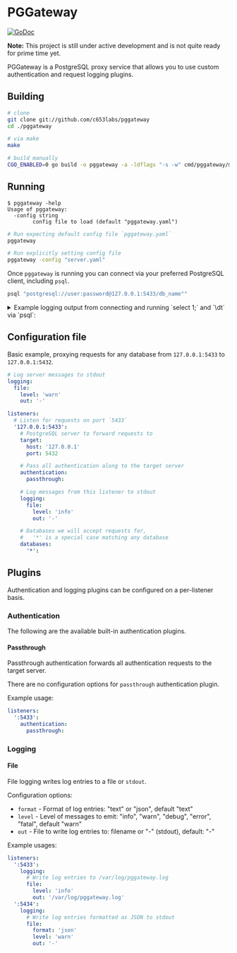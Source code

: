 # PGGateway
[![GoDoc](https://godoc.org/github.com/c653labs/pggateway?status.svg)](https://godoc.org/github.com/c653labs/pggateway)

**Note:** This project is still under active development and is not quite ready for prime time yet.

PGGateway is a PostgreSQL proxy service that allows you to use custom authentication and request logging plugins.

## Building
```bash
# clone
git clone git://github.com/c653labs/pggateway
cd ./pggateway

# via make
make

# build manually
CGO_ENABLED=0 go build -o pggateway -a -ldflags "-s -w" cmd/pggateway/main.go
```

## Running
```
$ pggateway -help
Usage of pggateway:
  -config string
        config file to load (default "pggateway.yaml")
```

```bash
# Run expecting default config file `pggateway.yaml`
pggateway

# Run explicitly setting config file
pggateway -config "server.yaml"
```

Once `pggateway` is running you can connect via your preferred PostgreSQL client, including `psql`.

```bash
psql "postgresql://user:password@127.0.0.1:5433/db_name""
```

<details>
  <summary>Example logging output from connecting and running `select 1;` and `\dt` via `psql`:</summary>
   <code><pre>
WARN[2018-04-02T20:31:49-04:00] listening for connections: ":5433"
INFO[2018-04-02T20:31:51-04:00] new client session                            client="127.0.0.1:58058" database=app session_id=ebb1959c-fc8e-4a1e-adb6-7be484a3980b ssl=true target="127.0.0.1:5432" user=test
INFO[2018-04-02T20:31:51-04:00] server response: AuthenticationRequest<Method=MD5, Salt=[121 29 119 240]>  client="127.0.0.1:58058" database=app session_id=ebb1959c-fc8e-4a1e-adb6-7be484a3980b ssl=true target="127.0.0.1:5432" user=test
INFO[2018-04-02T20:31:51-04:00] client request: PasswordMessage<Password="md5afbab2e5272d66a32c1182b45c4a4f95">  client="127.0.0.1:58058" database=app session_id=ebb1959c-fc8e-4a1e-adb6-7be484a3980b ssl=true target="127.0.0.1:5432" user=test
INFO[2018-04-02T20:31:51-04:00] server response: AuthenticationRequest<Method=OK, Salt=[]>  client="127.0.0.1:58058" database=app session_id=ebb1959c-fc8e-4a1e-adb6-7be484a3980b ssl=true target="127.0.0.1:5432" user=test
INFO[2018-04-02T20:31:51-04:00] server response: ParameterStatus<Name="application_name", Value="psql">  client="127.0.0.1:58058" database=app session_id=ebb1959c-fc8e-4a1e-adb6-7be484a3980b ssl=true target="127.0.0.1:5432" user=test
INFO[2018-04-02T20:31:51-04:00] server response: ParameterStatus<Name="client_encoding", Value="UTF8">  client="127.0.0.1:58058" database=app session_id=ebb1959c-fc8e-4a1e-adb6-7be484a3980b ssl=true target="127.0.0.1:5432" user=test
INFO[2018-04-02T20:31:51-04:00] server response: ParameterStatus<Name="DateStyle", Value="ISO, MDY">  client="127.0.0.1:58058" database=app session_id=ebb1959c-fc8e-4a1e-adb6-7be484a3980b ssl=true target="127.0.0.1:5432" user=test
INFO[2018-04-02T20:31:51-04:00] server response: ParameterStatus<Name="integer_datetimes", Value="on">  client="127.0.0.1:58058" database=app session_id=ebb1959c-fc8e-4a1e-adb6-7be484a3980b ssl=true target="127.0.0.1:5432" user=test
INFO[2018-04-02T20:31:51-04:00] server response: ParameterStatus<Name="IntervalStyle", Value="postgres">  client="127.0.0.1:58058" database=app session_id=ebb1959c-fc8e-4a1e-adb6-7be484a3980b ssl=true target="127.0.0.1:5432" user=test
INFO[2018-04-02T20:31:51-04:00] server response: ParameterStatus<Name="is_superuser", Value="off">  client="127.0.0.1:58058" database=app session_id=ebb1959c-fc8e-4a1e-adb6-7be484a3980b ssl=true target="127.0.0.1:5432" user=test
INFO[2018-04-02T20:31:51-04:00] server response: ParameterStatus<Name="server_encoding", Value="UTF8">  client="127.0.0.1:58058" database=app session_id=ebb1959c-fc8e-4a1e-adb6-7be484a3980b ssl=true target="127.0.0.1:5432" user=test
INFO[2018-04-02T20:31:51-04:00] server response: ParameterStatus<Name="server_version", Value="10.3">  client="127.0.0.1:58058" database=app session_id=ebb1959c-fc8e-4a1e-adb6-7be484a3980b ssl=true target="127.0.0.1:5432" user=test
INFO[2018-04-02T20:31:51-04:00] server response: ParameterStatus<Name="session_authorization", Value="test">  client="127.0.0.1:58058" database=app session_id=ebb1959c-fc8e-4a1e-adb6-7be484a3980b ssl=true target="127.0.0.1:5432" user=test
INFO[2018-04-02T20:31:51-04:00] server response: ParameterStatus<Name="standard_conforming_strings", Value="on">  client="127.0.0.1:58058" database=app session_id=ebb1959c-fc8e-4a1e-adb6-7be484a3980b ssl=true target="127.0.0.1:5432" user=test
INFO[2018-04-02T20:31:51-04:00] server response: ParameterStatus<Name="TimeZone", Value="US/Eastern">  client="127.0.0.1:58058" database=app session_id=ebb1959c-fc8e-4a1e-adb6-7be484a3980b ssl=true target="127.0.0.1:5432" user=test
INFO[2018-04-02T20:31:51-04:00] server response: BackendKeyData<PID=24985, Key=1461566709>  client="127.0.0.1:58058" database=app session_id=ebb1959c-fc8e-4a1e-adb6-7be484a3980b ssl=true target="127.0.0.1:5432" user=test
INFO[2018-04-02T20:31:51-04:00] server response: ReadyForQuery<Status=Idle>   client="127.0.0.1:58058" database=app session_id=ebb1959c-fc8e-4a1e-adb6-7be484a3980b ssl=true target="127.0.0.1:5432" user=test
INFO[2018-04-02T20:31:59-04:00] client request: SimpleQuery<Query="select 1;">  client="127.0.0.1:58058" database=app session_id=ebb1959c-fc8e-4a1e-adb6-7be484a3980b ssl=true target="127.0.0.1:5432" user=test
INFO[2018-04-02T20:31:59-04:00] server response: RowDescription<?column?<TableOID=0, ColumnIndex=0, TypeOID=23, ColumnLength=4, TypeModifier=-1, Format=Text>>  client="127.0.0.1:58058" database=app session_id=ebb1959c-fc8e-4a1e-adb6-7be484a3980b ssl=true target="127.0.0.1:5432" user=test
INFO[2018-04-02T20:31:59-04:00] server response: DataRow<"1">                 client="127.0.0.1:58058" database=app session_id=ebb1959c-fc8e-4a1e-adb6-7be484a3980b ssl=true target="127.0.0.1:5432" user=test
INFO[2018-04-02T20:31:59-04:00] server response: CommandCompletion<Tag="SELECT 1">  client="127.0.0.1:58058" database=app session_id=ebb1959c-fc8e-4a1e-adb6-7be484a3980b ssl=true target="127.0.0.1:5432" user=test
INFO[2018-04-02T20:31:59-04:00] server response: ReadyForQuery<Status=Idle>   client="127.0.0.1:58058" database=app session_id=ebb1959c-fc8e-4a1e-adb6-7be484a3980b ssl=true target="127.0.0.1:5432" user=test
INFO[2018-04-02T20:32:06-04:00] client request: SimpleQuery<Query="SELECT n.nspname as \"Schema\",\n  c.relname as \"Name\",\n  CASE c.relkind WHEN 'r' THEN 'table' WHEN 'v' THEN 'view' WHEN 'm' THEN 'materialized view' WHEN 'i' THEN 'index' WHEN 'S' THEN 'sequence' WHEN 's' THEN 'special' WHEN 'f' THEN 'foreign table' WHEN 'p' THEN 'table' END as \"Type\",\n  pg_catalog.pg_get_userbyid(c.relowner) as \"Owner\"\nFROM pg_catalog.pg_class c\n     LEFT JOIN pg_catalog.pg_namespace n ON n.oid = c.relnamespace\nWHERE c.relkind IN ('r','p','')\n      AND n.nspname <> 'pg_catalog'\n      AND n.nspname <> 'information_schema'\n      AND n.nspname !~ '^pg_toast'\n  AND pg_catalog.pg_table_is_visible(c.oid)\nORDER BY 1,2;">  client="127.0.0.1:58058" database=app session_id=ebb1959c-fc8e-4a1e-adb6-7be484a3980b ssl=true target="127.0.0.1:5432" user=test
INFO[2018-04-02T20:32:06-04:00] server response: RowDescription<Schema<TableOID=2615, ColumnIndex=1, TypeOID=19, ColumnLength=64, TypeModifier=-1, Format=Text>, Name<TableOID=1259, ColumnIndex=1, TypeOID=19, ColumnLength=64, TypeModifier=-1, Format=Text>, Type<TableOID=0, ColumnIndex=0, TypeOID=25, ColumnLength=-1, TypeModifier=-1, Format=Text>, Owner<TableOID=0, ColumnIndex=0, TypeOID=19, ColumnLength=64, TypeModifier=-1, Format=Text>>  client="127.0.0.1:58058" database=app session_id=ebb1959c-fc8e-4a1e-adb6-7be484a3980b ssl=true target="127.0.0.1:5432" user=test
INFO[2018-04-02T20:32:06-04:00] server response: DataRow<"public", "pgbench_accounts", "table", "test">  client="127.0.0.1:58058" database=app session_id=ebb1959c-fc8e-4a1e-adb6-7be484a3980b ssl=true target="127.0.0.1:5432" user=test
INFO[2018-04-02T20:32:06-04:00] server response: DataRow<"public", "pgbench_branches", "table", "test">  client="127.0.0.1:58058" database=app session_id=ebb1959c-fc8e-4a1e-adb6-7be484a3980b ssl=true target="127.0.0.1:5432" user=test
INFO[2018-04-02T20:32:06-04:00] server response: DataRow<"public", "pgbench_history", "table", "test">  client="127.0.0.1:58058" database=app session_id=ebb1959c-fc8e-4a1e-adb6-7be484a3980b ssl=true target="127.0.0.1:5432" user=test
INFO[2018-04-02T20:32:06-04:00] server response: DataRow<"public", "pgbench_tellers", "table", "test">  client="127.0.0.1:58058" database=app session_id=ebb1959c-fc8e-4a1e-adb6-7be484a3980b ssl=true target="127.0.0.1:5432" user=test
INFO[2018-04-02T20:32:06-04:00] server response: DataRow<"public", "t", "table", "test">  client="127.0.0.1:58058" database=app session_id=ebb1959c-fc8e-4a1e-adb6-7be484a3980b ssl=true target="127.0.0.1:5432" user=test
INFO[2018-04-02T20:32:06-04:00] server response: DataRow<"public", "test", "table", "test">  client="127.0.0.1:58058" database=app session_id=ebb1959c-fc8e-4a1e-adb6-7be484a3980b ssl=true target="127.0.0.1:5432" user=test
INFO[2018-04-02T20:32:06-04:00] server response: CommandCompletion<Tag="SELECT 6">  client="127.0.0.1:58058" database=app session_id=ebb1959c-fc8e-4a1e-adb6-7be484a3980b ssl=true target="127.0.0.1:5432" user=test
INFO[2018-04-02T20:32:06-04:00] server response: ReadyForQuery<Status=Idle>   client="127.0.0.1:58058" database=app session_id=ebb1959c-fc8e-4a1e-adb6-7be484a3980b ssl=true target="127.0.0.1:5432" user=test
</pre></code>
</details>

## Configuration file
Basic example, proxying requests for any database from `127.0.0.1:5433` to `127.0.0.1:5432`.

```yaml
# Log server messages to stdout
logging:
  file:
    level: 'warn'
    out: '-'

listeners:
  # Listen for requests on port `5433`
  '127.0.0.1:5433':
    # PostgreSQL server to forward requests to
    target:
      host: '127.0.0.1'
      port: 5432

    # Pass all authentication along to the target server
    authentication:
      passthrough:

    # Log messages from this listener to stdout
    logging:
      file:
        level: 'info'
        out: '-'

    # Databases we will accept requests for,
    #   '*' is a special case matching any database
    databases:
      '*':
```

## Plugins
Authentication and logging plugins can be configured on a per-listener basis.

### Authentication
The following are the available built-in authentication plugins.

#### Passthrough
Passthrough authentication forwards all authentication requests to the target server.

There are no configuration options for `passthrough` authentication plugin.

Example usage:

```yaml
listeners:
  ':5433':
    authentication:
      passthrough:
```

### Logging
#### File
File logging writes log entries to a file or `stdout`.

Configuration options:

- `format` - Format of log entries: "text" or "json", default "text"
- `level` - Level of messages to emit: "info", "warn", "debug", "error", "fatal", default "warn"
- `out` - File to write log entries to: filename or "-" (stdout), default: "-"

Example usages:

```yaml
listeners:
  ':5433':
    logging:
      # Write log entries to /var/log/pggateway.log
      file:
        level: 'info'
        out: '/var/log/pggateway.log'
  ':5434':
    logging:
      # Write log entries formatted as JSON to stdout
      file:
        format: 'json'
        level: 'warn'
        out: '-'
```
